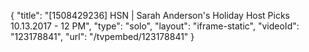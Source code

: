 {
    "title": "[1508429236] HSN | Sarah Anderson's Holiday Host Picks 10.13.2017 - 12 PM",
    "type": "solo",
    "layout": "iframe-static",
    "videoId": "123178841",
    "url": "\/tvpembed\/123178841"
}